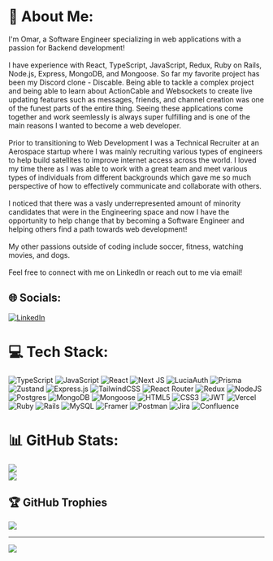 # 💫 About Me:
I'm Omar, a Software Engineer specializing in web applications with a passion for Backend development!<br><br>I have experience with React, TypeScript, JavaScript, Redux, Ruby on Rails, Node.js, Express, MongoDB, and Mongoose. So far my favorite project has been my Discord clone - Discable. Being able to tackle a complex project and being able to learn about ActionCable and Websockets to create live updating features such as messages, friends, and channel creation was one of the funest parts of the entire thing. Seeing these applications come together and work seemlessly is always super fulfilling and is one of the main reasons I wanted to become a web developer.<br><br>Prior to transitioning to Web Development I was a Technical Recruiter at an Aerospace startup where I was mainly recruiting various types of engineers to help build satellites to improve internet access across the world. I loved my time there as I was able to work with a great team and meet various types of individuals from different backgrounds which gave me so much perspective of how to effectively communicate and collaborate with others.<br><br>I noticed that there was a vasly underrepresented amount of minority candidates that were in the Engineering space and now I have the opportunity to help change that by becoming a Software Engineer and helping others find a path towards web development!<br><br>My other passions outside of coding include soccer, fitness, watching movies, and dogs.<br><br>Feel free to connect with me on LinkedIn or reach out to me via email!


## 🌐 Socials:
[![LinkedIn](https://img.shields.io/badge/LinkedIn-%230077B5.svg?logo=linkedin&logoColor=white)](https://linkedin.com/in/omar-camacho-aa01b3133) 

# 💻 Tech Stack:
![TypeScript](https://img.shields.io/badge/typescript-%23007ACC.svg?style=for-the-badge&logo=typescript&logoColor=white) ![JavaScript](https://img.shields.io/badge/javascript-%23323330.svg?style=for-the-badge&logo=javascript&logoColor=%23F7DF1E) ![React](https://img.shields.io/badge/react-%2320232a.svg?style=for-the-badge&logo=react&logoColor=%2361DAFB) ![Next JS](https://img.shields.io/badge/Next-black?style=for-the-badge&logo=next.js&logoColor=white) ![LuciaAuth](https://img.shields.io/badge/Lucia_Auth-%2523E34F26.svg?style=for-the-badge&logoColor=white) ![Prisma](https://img.shields.io/badge/Prisma-%25232D3748.svg?style=for-the-badge&logo=prisma&logoColor=white) ![Zustand](https://img.shields.io/badge/Zustand-%2523607D8B.svg?style=for-the-badge&logo=zustand&logoColor=white) ![Express.js](https://img.shields.io/badge/express.js-%23404d59.svg?style=for-the-badge&logo=express&logoColor=%2361DAFB) ![TailwindCSS](https://img.shields.io/badge/tailwindcss-%2338B2AC.svg?style=for-the-badge&logo=tailwind-css&logoColor=white) ![React Router](https://img.shields.io/badge/React_Router-CA4245?style=for-the-badge&logo=react-router&logoColor=white) ![Redux](https://img.shields.io/badge/redux-%23593d88.svg?style=for-the-badge&logo=redux&logoColor=white) ![NodeJS](https://img.shields.io/badge/node.js-6DA55F?style=for-the-badge&logo=node.js&logoColor=white) ![Postgres](https://img.shields.io/badge/postgres-%23316192.svg?style=for-the-badge&logo=postgresql&logoColor=white) ![MongoDB](https://img.shields.io/badge/MongoDB-%234ea94b.svg?style=for-the-badge&logo=mongodb&logoColor=white) ![Mongoose](https://img.shields.io/badge/Mongoose-%252347A248.svg?style=for-the-badge&logo=MongoDB&logoColor=white) ![HTML5](https://img.shields.io/badge/html5-%23E34F26.svg?style=for-the-badge&logo=html5&logoColor=white) ![CSS3](https://img.shields.io/badge/css3-%231572B6.svg?style=for-the-badge&logo=css3&logoColor=white) ![JWT](https://img.shields.io/badge/JWT-black?style=for-the-badge&logo=JSON%20web%20tokens) ![Vercel](https://img.shields.io/badge/vercel-%23000000.svg?style=for-the-badge&logo=vercel&logoColor=white) ![Ruby](https://img.shields.io/badge/ruby-%23CC342D.svg?style=for-the-badge&logo=ruby&logoColor=white) ![Rails](https://img.shields.io/badge/rails-%23CC0000.svg?style=for-the-badge&logo=ruby-on-rails&logoColor=white) ![MySQL](https://img.shields.io/badge/mysql-%2300000f.svg?style=for-the-badge&logo=mysql&logoColor=white) ![Framer](https://img.shields.io/badge/Framer-black?style=for-the-badge&logo=framer&logoColor=blue) ![Postman](https://img.shields.io/badge/Postman-FF6C37?style=for-the-badge&logo=postman&logoColor=white) ![Jira](https://img.shields.io/badge/jira-%230A0FFF.svg?style=for-the-badge&logo=jira&logoColor=white) ![Confluence](https://img.shields.io/badge/confluence-%23172BF4.svg?style=for-the-badge&logo=confluence&logoColor=white)
# 📊 GitHub Stats:
![](https://github-readme-streak-stats.herokuapp.com/?user=camachoo1&theme=tokyonight&hide_border=false)<br/>
![](https://github-readme-stats.vercel.app/api/top-langs/?username=camachoo1&theme=tokyonight&hide_border=false&include_all_commits=false&count_private=true&layout=compact)

## 🏆 GitHub Trophies
![](https://github-profile-trophy.vercel.app/?username=camachoo1&theme=tokyonight&no-frame=false&no-bg=false&margin-w=4)

---
[![](https://visitcount.itsvg.in/api?id=camachoo1&icon=2&color=0)](https://visitcount.itsvg.in)

<!-- Proudly created with GPRM ( https://gprm.itsvg.in ) -->
